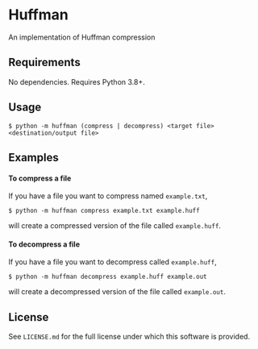 # Huffman

An implementation of Huffman compression

## Requirements

No dependencies. Requires Python 3.8+.

## Usage

```
$ python -m huffman (compress | decompress) <target file> <destination/output file>
```

## Examples

#### To compress a file

If you have a file you want to compress named `example.txt`,

```
$ python -m huffman compress example.txt example.huff
```

will create a compressed version of the file called `example.huff`.

#### To decompress a file

If you have a file you want to decompress called `example.huff`,

```
$ python -m huffman decompress example.huff example.out
```

will create a decompressed version of the file called `example.out`.

## License

See `LICENSE.md` for the full license under which this software is provided.